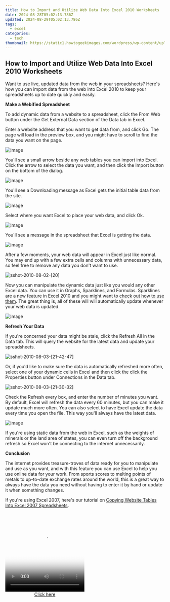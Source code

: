 ```yaml
---
title: How to Import and Utilize Web Data Into Excel 2010 Worksheets
date: 2024-08-28T05:02:13.786Z
updated: 2024-08-29T05:02:13.786Z
tags:
  - excel
categories:
  - tech
thumbnail: https://static1.howtogeekimages.com/wordpress/wp-content/uploads/2010/08/sshot20100803212751.png
---
```


## How to Import and Utilize Web Data Into Excel 2010 Worksheets

Want to use live, updated data from the web in your spreadsheets? Here's how you can import data from the web into Excel 2010 to keep your spreadsheets up to date quickly and easily.

**Make a Webified Spreadsheet** 

 To add dynamic data from a website to a spreadsheet, click the From Web button under the Get External Data section of the Data tab in Excel.

 Enter a website address that you want to get data from, and click Go. The page will load in the preview box, and you might have to scroll to find the data you want on the page.

![image](https://static1.howtogeekimages.com/wordpress/wp-content/uploads/2010/08/image_thumb4.png) 

 You'll see a small arrow beside any web tables you can import into Excel. Click the arrow to select the data you want, and then click the Import button on the bottom of the dialog.

![image](https://static1.howtogeekimages.com/wordpress/wp-content/uploads/2010/08/image_thumb5.png) 

 You'll see a Downloading message as Excel gets the initial table data from the site.

![image](https://static1.howtogeekimages.com/wordpress/wp-content/uploads/2010/08/image_thumb6.png) 

 Select where you want Excel to place your web data, and click Ok.

![image](https://static1.howtogeekimages.com/wordpress/wp-content/uploads/2010/08/image_thumb7.png) 

 You'll see a message in the spreadsheet that Excel is getting the data.

![image](https://static1.howtogeekimages.com/wordpress/wp-content/uploads/2010/08/image_thumb8.png) 

 After a few moments, your web data will appear in Excel just like normal. You may end up with a few extra cells and columns with unnecessary data, so feel free to remove any data you don't want to use.

![sshot-2010-08-02-[20]](https://static1.howtogeekimages.com/wordpress/wp-content/uploads/2010/08/sshot2010080220_thumb.png) 

 Now you can manipulate the dynamic data just like you would any other Excel data. You can use it in Graphs, Sparklines, and Formulas. Sparklines are a new feature in Excel 2010 and you might want to [check out how to use them](https://screen-mirroring-recording.techidaily.com/updated-smart-choices-the-ultimate-list-of-educator-friendly-recording-tools-for-2024/). The great thing is, all of these will will automatically update whenever your web data is updated.

![image](https://static1.howtogeekimages.com/wordpress/wp-content/uploads/2010/08/image_thumb9.png) 

**Refresh Your Data** 

 If you're concerned your data might be stale, click the Refresh All in the Data tab. This will query the website for the latest data and update your spreadsheets.

![sshot-2010-08-03-[21-42-47]](https://static1.howtogeekimages.com/wordpress/wp-content/uploads/2010/08/sshot20100803214247.png) 

 Or, if you'd like to make sure the data is automatically refreshed more often, select one of your dynamic cells in Excel and then click the click the Properties button under Connections in the Data tab.

![sshot-2010-08-03-[21-30-32]](https://static1.howtogeekimages.com/wordpress/wp-content/uploads/2010/08/sshot20100803213032.png) 

 Check the Refresh every box, and enter the number of minutes you want. By default, Excel will refresh the data every 60 minutes, but you can make it update much more often. You can also select to have Excel update the data every time you open the file. This way you'll always have the latest data.

![image](https://static1.howtogeekimages.com/wordpress/wp-content/uploads/2010/08/image_thumb12.png) 

 If you're using static data from the web in Excel, such as the weights of minerals or the land area of states, you can even turn off the background refresh so Excel won't be connecting to the internet unnecessarily.

**Conclusion** 

 The internet provides treasure-troves of data ready for you to manipulate and use as you want, and with this feature you can use Excel to help you use online data for your work. From sports scores to melting points of metals to up-to-date exchange rates around the world, this is a great way to always have the data you need without having to enter it by hand or update it when something changes.

 If you're using Excel 2007, here's our tutorial on [Copying Website Tables Into Excel 2007 Spreadsheets](https://fox-friendly.techidaily.com/demystifying-the-language-of-virtuality/).

<ins class="adsbygoogle"
     style="display:block"
     data-ad-format="autorelaxed"
     data-ad-client="ca-pub-7571918770474297"
     data-ad-slot="1223367746"></ins>



<ins class="adsbygoogle"
     style="display:block"
     data-ad-client="ca-pub-7571918770474297"
     data-ad-slot="8358498916"
     data-ad-format="auto"
     data-full-width-responsive="true"></ins>



<!-- affiliate ads begin -->
<span id="1997795">
					<video width="250" height="250" style="cursor:pointer"
           poster="//a.impactradius-go.com/display-clicktoplayimage/1997795.jpeg"
           onclick="if(!this.playClicked){this.play();this.setAttribute('controls',true);this.playClicked=true;}">
	   <source src="//a.impactradius-go.com/display-ad/23621-1997795">
	   <img src="//a.impactradius-go.com/display-clicktoplayimage/1997795.jpeg" style="border: none; height: 100%; width: 100%; object-fit: contain">
	</video>
	<div style="width:250px;text-align:center"><a href="javascript:window.open(decodeURIComponent('https%3A%2F%2Fproteahair.pxf.io%2Fc%2F5597632%2F1997795%2F23621'), '_blank');void(0);">Click here</a></div>
</span>
<img height="0" width="0" src="https://imp.pxf.io/i/5597632/1997795/23621" style="position:absolute;visibility:hidden;" border="0" />
<!-- affiliate ads end -->